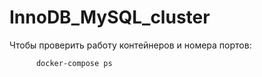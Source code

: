# InnoDB_MySQL_cluster

Чтобы проверить работу контейнеров и номера портов:

          docker-compose ps
